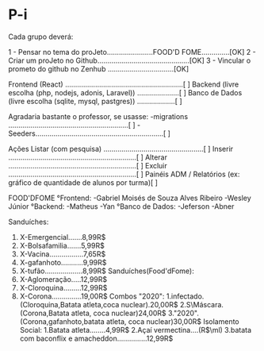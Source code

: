 # P-i

Cada grupo deverá: 

1 - Pensar no tema do proJeto.......................FOOD'D FOME..............[OK]
2 - Criar um proJeto no Github..............................................[OK]
3 - Vincular o prometo do github no Zenhub .................................[OK]

Frontend (React) ...........................................................[  ]
Backend (livre escolha (php, nodejs, adonis, Laravel)) .....................[  ]
Banco de Dados (livre escolha (sqlite, mysql, pastgres)) ...................[  ]

Agradaria bastante o professor, se usasse: 
    -migrations ............................................................[  ]
    -Seeders................................................................[  ]

Ações
    Listar (com pesquisa) ..................................................[  ]
    Inserir ................................................................[  ]
    Alterar ................................................................[  ]
    Excluir ................................................................[  ]
    Painéis ADM / Relatórios (ex: gráfico de quantidade de alunos por turma)[  ]


FOOD'DFOME
°Frontend:
-Gabriel Moisés de Souza Alves Ribeiro 
-Wesley Júnior 
°Backend:
-Matheus
-Yan
°Banco de Dados:
-Jeferson
-Abner

Sanduíches:
1. X-Emergencial.......8,99R$
2. X-Bolsafamilia.......5,99R$
4. X-Vacina.................7,65R$
5. X-gafanhoto...........9,99R$
6. X-tufão...................8,99R$
Sanduíches(Food'dFome):
1. X-Aglomeração.....12,99R$
2. X-Cloroquina.........12,99R$
3. X-Corona...............19,00R$
Combos "2020":
1.infectado.(Cloroquina,Batata atleta,coca nuclear).20,00R$
2.S\Máscara.(Corona,Batata atleta, coca nuclear)24,00R$
3."2020".(Corona,gafanhoto,batata atleta, coca nuclear)30,00R$
Isolamento Social:
1.Batata atleta........4,99R$
2.Açaí  vermectina....(R$\ml)
3.batata com baconflix e amacheddon...............12,99R$
